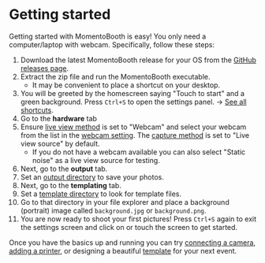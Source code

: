 # Getting started

Getting started with MomentoBooth is easy! You only need a computer/laptop with webcam. Specifically, follow these steps:

1. Download the latest MomentoBooth release for your OS from the [GitHub releases page](https://github.com/h3x4d3c1m4l/momento-booth/releases).
1. Extract the zip file and run the MomentoBooth executable.
    * It may be convenient to place a shortcut on your desktop.
1. You will be greeted by the homescreen saying "Touch to start" and a green background. Press `Ctrl+S` to open the settings panel. → [See all shortcuts](settings_general.md#hotkeys).
1. Go to the **hardware** tab
1. Ensure [live view method](settings_hardware.md#live-view-method) is set to "Webcam" and select your webcam from the list in the [webcam setting](settings_hardware.md#webcam). The [capture method](settings_hardware.md#capture-method) is set to "Live view source" by default.
    * If you do not have a webcam available you can also select "Static noise" as a live view source for testing.
1. Next, go to the **output** tab.
1. Set an [output directory](settings_output.md#local-photo-storage-location) to save your photos.
1. Next, go to the **templating** tab.
1. Set a [template directory](settings_templating.md#template-location) to look for template files.
1. Go to that directory in your file explorer and place a background (portrait) image called `background.jpg` or `background.png`.
1. You are now ready to shoot your first pictures! Press `Ctrl+S` again to exit the settings screen and click on or touch the screen to get started.

Once you have the basics up and running you can try [connecting a camera](camera_setup.md#camera), [adding a printer](printer_setup.md), or designing a beautiful [template](template_setup.md) for your next event.
